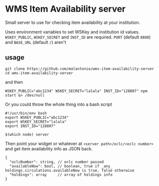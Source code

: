 # WMS Item Availability server

Small server to use for checking item availability at your institution.

Uses environment variables to set WSKey and institution id values. `WSKEY_PUBLIC`,
`WSKEY_SECRET` and `INST_ID` are required. `PORT` (default `8880`) and `BASE_URL`
(default `/`) aren't

## usage

    git clone https://github.com/malantonio/wms-item-availability-server
    cd wms-item-availability-server

and then

    WSKEY_PUBLIC="abc1234" WSKEY_SECRET="lalala" INST_ID="128807" npm start &> /dev/null

Or you could throw the whole thing into a bash script

    #!/usr/bin/env bash
    export WSKEY_PUBLIC="abc1234"
    export WSKEY_SECRET="lalala"
    export INST_ID="128807"

    $(which node) server

Then point your widget or whatever at `<server path>/oclc/<oclc number>` and get
item availability info as JSON back.

    {
      "oclcNumber": string, // oclc number passed
      "availableNow": bool, // boolean, true if _any_ holdings.circulations.availableNow is true, false otherwise
      "holdings": array     // array of holdings info
    }
